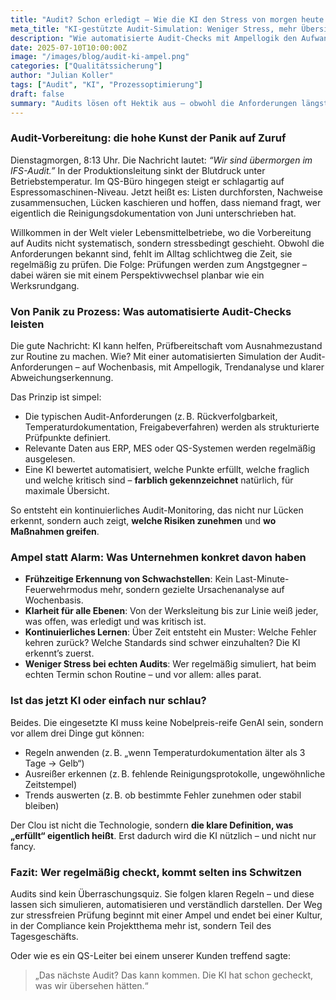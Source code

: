 ```yaml
---
title: "Audit? Schon erledigt – Wie die KI den Stress von morgen heute testet"
meta_title: "KI-gestützte Audit-Simulation: Weniger Stress, mehr Übersicht"
description: "Wie automatisierte Audit-Checks mit Ampellogik den Aufwand senken, Schwachstellen sichtbar machen und die Prüffähigkeit im Alltag verankern."
date: 2025-07-10T10:00:00Z
image: "/images/blog/audit-ki-ampel.png"
categories: ["Qualitätssicherung"]
author: "Julian Koller"
tags: ["Audit", "KI", "Prozessoptimierung"]
draft: false
summary: "Audits lösen oft Hektik aus – obwohl die Anforderungen längst bekannt sind. Checks mit KI und Ampellogik sorgen für kontinuierliche Vorbereitung, klare Prioritäten und entspanntere Prüfungen."
---
```


### Audit-Vorbereitung: die hohe Kunst der Panik auf Zuruf

Dienstagmorgen, 8:13 Uhr. Die Nachricht lautet: *“Wir sind übermorgen im IFS-Audit.”* In der Produktionsleitung sinkt der Blutdruck unter Betriebstemperatur. Im QS-Büro hingegen steigt er schlagartig auf Espressomaschinen-Niveau. Jetzt heißt es: Listen durchforsten, Nachweise zusammensuchen, Lücken kaschieren und hoffen, dass niemand fragt, wer eigentlich die Reinigungsdokumentation von Juni unterschrieben hat.

Willkommen in der Welt vieler Lebensmittelbetriebe, wo die Vorbereitung auf Audits nicht systematisch, sondern stressbedingt geschieht. Obwohl die Anforderungen bekannt sind, fehlt im Alltag schlichtweg die Zeit, sie regelmäßig zu prüfen. Die Folge: Prüfungen werden zum Angstgegner – dabei wären sie mit einem Perspektivwechsel planbar wie ein Werksrundgang.

### Von Panik zu Prozess: Was automatisierte Audit-Checks leisten

Die gute Nachricht: KI kann helfen, Prüfbereitschaft vom Ausnahmezustand zur Routine zu machen. Wie? Mit einer automatisierten Simulation der Audit-Anforderungen – auf Wochenbasis, mit Ampellogik, Trendanalyse und klarer Abweichungserkennung.

Das Prinzip ist simpel:

* Die typischen Audit-Anforderungen (z. B. Rückverfolgbarkeit, Temperaturdokumentation, Freigabeverfahren) werden als strukturierte Prüfpunkte definiert.
* Relevante Daten aus ERP, MES oder QS-Systemen werden regelmäßig ausgelesen.
* Eine KI bewertet automatisiert, welche Punkte erfüllt, welche fraglich und welche kritisch sind – **farblich gekennzeichnet** natürlich, für maximale Übersicht.

So entsteht ein kontinuierliches Audit-Monitoring, das nicht nur Lücken erkennt, sondern auch zeigt, **welche Risiken zunehmen** und **wo Maßnahmen greifen**.

### Ampel statt Alarm: Was Unternehmen konkret davon haben

* **Frühzeitige Erkennung von Schwachstellen**: Kein Last-Minute-Feuerwehrmodus mehr, sondern gezielte Ursachenanalyse auf Wochenbasis.
* **Klarheit für alle Ebenen**: Von der Werksleitung bis zur Linie weiß jeder, was offen, was erledigt und was kritisch ist.
* **Kontinuierliches Lernen**: Über Zeit entsteht ein Muster: Welche Fehler kehren zurück? Welche Standards sind schwer einzuhalten? Die KI erkennt’s zuerst.
* **Weniger Stress bei echten Audits**: Wer regelmäßig simuliert, hat beim echten Termin schon Routine – und vor allem: alles parat.

### Ist das jetzt KI oder einfach nur schlau?

Beides. Die eingesetzte KI muss keine Nobelpreis-reife GenAI sein, sondern vor allem drei Dinge gut können:

* Regeln anwenden (z. B. „wenn Temperaturdokumentation älter als 3 Tage → Gelb“)
* Ausreißer erkennen (z. B. fehlende Reinigungsprotokolle, ungewöhnliche Zeitstempel)
* Trends auswerten (z. B. ob bestimmte Fehler zunehmen oder stabil bleiben)

Der Clou ist nicht die Technologie, sondern **die klare Definition, was „erfüllt“ eigentlich heißt**. Erst dadurch wird die KI nützlich – und nicht nur fancy.

### Fazit: Wer regelmäßig checkt, kommt selten ins Schwitzen

Audits sind kein Überraschungsquiz. Sie folgen klaren Regeln – und diese lassen sich simulieren, automatisieren und verständlich darstellen. Der Weg zur stressfreien Prüfung beginnt mit einer Ampel und endet bei einer Kultur, in der Compliance kein Projektthema mehr ist, sondern Teil des Tagesgeschäfts.

Oder wie es ein QS-Leiter bei einem unserer Kunden treffend sagte:

> „Das nächste Audit? Das kann kommen. Die KI hat schon gecheckt, was wir übersehen hätten.“
